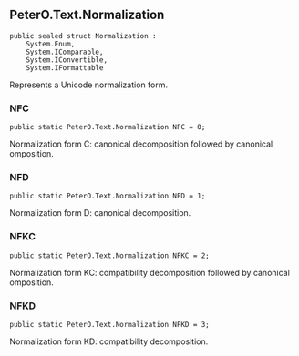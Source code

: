 ## PeterO.Text.Normalization

    public sealed struct Normalization :
        System.Enum,
        System.IComparable,
        System.IConvertible,
        System.IFormattable

Represents a Unicode normalization form.

### NFC

    public static PeterO.Text.Normalization NFC = 0;

Normalization form C: canonical decomposition followed by canonical omposition.

### NFD

    public static PeterO.Text.Normalization NFD = 1;

Normalization form D: canonical decomposition.

### NFKC

    public static PeterO.Text.Normalization NFKC = 2;

Normalization form KC: compatibility decomposition followed by canonical omposition.

### NFKD

    public static PeterO.Text.Normalization NFKD = 3;

Normalization form KD: compatibility decomposition.
